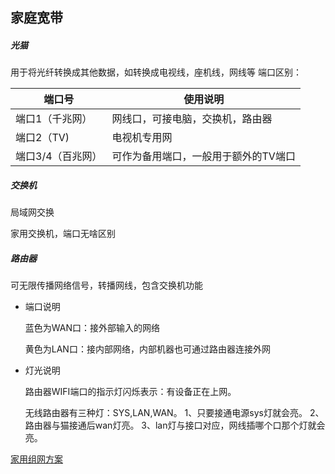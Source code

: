 ## 家庭宽带

##### 光猫

用于将光纤转换成其他数据，如转换成电视线，座机线，网线等
端口区别：

| 端口号        | 使用说明                |
| ---------- | ------------------- |
| 端口1（千兆网）   | 网线口，可接电脑，交换机，路由器    |
| 端口2（TV)    | 电视机专用网              |
| 端口3/4（百兆网） | 可作为备用端口，一般用于额外的TV端口 |

##### 交换机

局域网交换

家用交换机，端口无啥区别

##### 路由器

可无限传播网络信号，转播网线，包含交换机功能

* 端口说明
  
  蓝色为WAN口：接外部输入的网络
  
  黄色为LAN口：接内部网络，内部机器也可通过路由器连接外网

* 灯光说明
  
  路由器WIFI端口的指示灯闪烁表示：有设备正在上网。 
  
  无线路由器有三种灯：SYS,LAN,WAN。 1、只要接通电源sys灯就会亮。 2、路由器与猫接通后wan灯亮。 3、lan灯与接口对应，网线插哪个口那个灯就会亮。

[家用组网方案](https://www.bilibili.com/video/BV1Tf4y1i7GS/?spm_id_from=333.788.recommend_more_video.8&vd_source=4a8d05d76b330af79c8bbb8f2dc12516)


